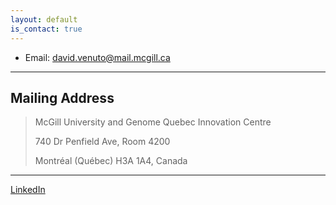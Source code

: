 ```yaml
---
layout: default
is_contact: true
---
```


* Email: [david.venuto@mail.mcgill.ca](mailto:david.venuto@mail.mcgill.ca)

---

## Mailing Address

> McGill University and Genome Quebec Innovation Centre
>
> 740 Dr Penfield Ave, Room 4200
>
> Montréal (Québec) H3A 1A4, Canada

---

[LinkedIn](https://www.linkedin.com/in/david-venuto-53344b9a/)
